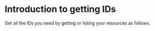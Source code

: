 # Introduction to getting IDs

Get all the IDs you need by getting or listing your resources as follows.

